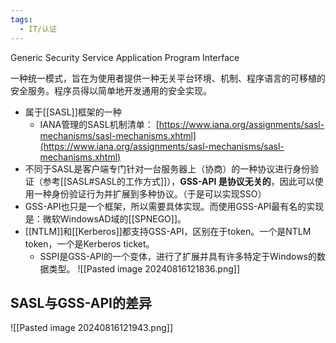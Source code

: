 ```yaml
---
tags:
  - IT/认证
---
```

Generic Security Service Application Program Interface

一种统一模式，旨在为使用者提供一种无关平台环境、机制、程序语言的可移植的安全服务。程序员得以简单地开发通用的安全实现。

- 属于[[SASL]]框架的一种
	- IANA管理的SASL机制清单： [https://www.iana.org/assignments/sasl-mechanisms/sasl-mechanisms.xhtml](https://www.iana.org/assignments/sasl-mechanisms/sasl-mechanisms.xhtml)
- 不同于SASL是客户端专门针对一台服务器上（协商）的一种协议进行身份验证（参考[[SASL#SASL的工作方式]]），**GSS-API 是协议无关的**，因此可以使用一种身份验证行为并扩展到多种协议。（于是可以实现SSO）
- GSS-API也只是一个框架，所以需要具体实现。而使用GSS-API最有名的实现是：微软WindowsAD域的[[SPNEGO]]。
- [[NTLM]]和[[Kerberos]]都支持GSS-API，区别在于token。一个是NTLM token，一个是Kerberos ticket。
	- SSPI是GSS-API的一个变体，进行了扩展并具有许多特定于Windows的数据类型。
	![[Pasted image 20240816121836.png]]



## SASL与GSS-API的差异

![[Pasted image 20240816121943.png]]